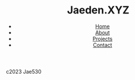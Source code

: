 <html>
<head>
<link rel="stylesheet" type="text/css" href="styles.css">
</head>
<body>
    <header>
        <h1>Jaeden.XYZ</h1>
        <nav>
            <ul>
                <li><a href="#">Home</a></li>
                <li><a href="#">About</a></li>
                <li><a href="#">Projects</a></li>
                <li><a href="#">Contact</a></li>
            </ul>
        </nav>
    </header>
    <link rel="stylesheet" type="text/css" href="styles.css">
    </footer> c2023 Jae530 </footer>
</body>
</html>
